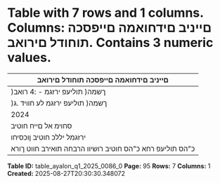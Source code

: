 # Table with 7 rows and 1 columns. Columns: םייניב םידחואמה םייפסכה תוחודל םירואב. Contains 3 numeric values.

| םייניב םידחואמה םייפסכה תוחודל םירואב |
|---|
| )ךשמה( תוליעפ ירזגמ - :4 רואב |
| )ךשמה( תוליעפ ירזגמ לע חוויד .ג |
| 2024 | רבמצדב 31 םויל |
| סחוימ אל םייח חוטיב |
| ירזגמל יללכ חוטיב ןוכסיחו |
| כ"הס תוליעפ רחא כ"הס חוטיב רושיוו הרבחה תואירב חווט ךורא |

**Table ID:** table_ayalon_q1_2025_0086_0
**Page:** 95
**Rows:** 7
**Columns:** 1
**Created:** 2025-08-27T20:30:30.348072
